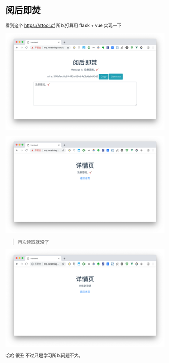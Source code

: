 # 阅后即焚

看到这个 https://stool.cf 所以打算用 flask + vue 实现一下

![](img/1.png)

![](img/2.png)

> 再次读取就没了

![](img/3.png)

哈哈 很丑 不过只是学习所以问题不大。
